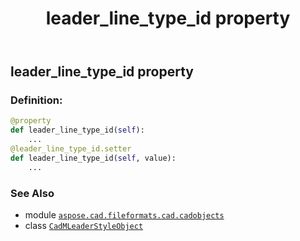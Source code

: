 ﻿---
title: leader_line_type_id property
second_title: Aspose.CAD for Python via .NET API References
description: 
type: docs
weight: 450
url: /python-net/aspose.cad.fileformats.cad.cadobjects/cadmleaderstyleobject/leader_line_type_id/
is_root: false
---

## leader_line_type_id property

### Definition:
```python
@property
def leader_line_type_id(self):
    ...
@leader_line_type_id.setter
def leader_line_type_id(self, value):
    ...
```

### See Also
* module [`aspose.cad.fileformats.cad.cadobjects`](../../)
* class [`CadMLeaderStyleObject`](/cad/python-net/aspose.cad.fileformats.cad.cadobjects/cadmleaderstyleobject)

